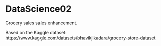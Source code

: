 # DataScience02
Grocery sales sales enhancement.

Based on the Kaggle dataset: https://www.kaggle.com/datasets/bhavikjikadara/grocery-store-dataset
